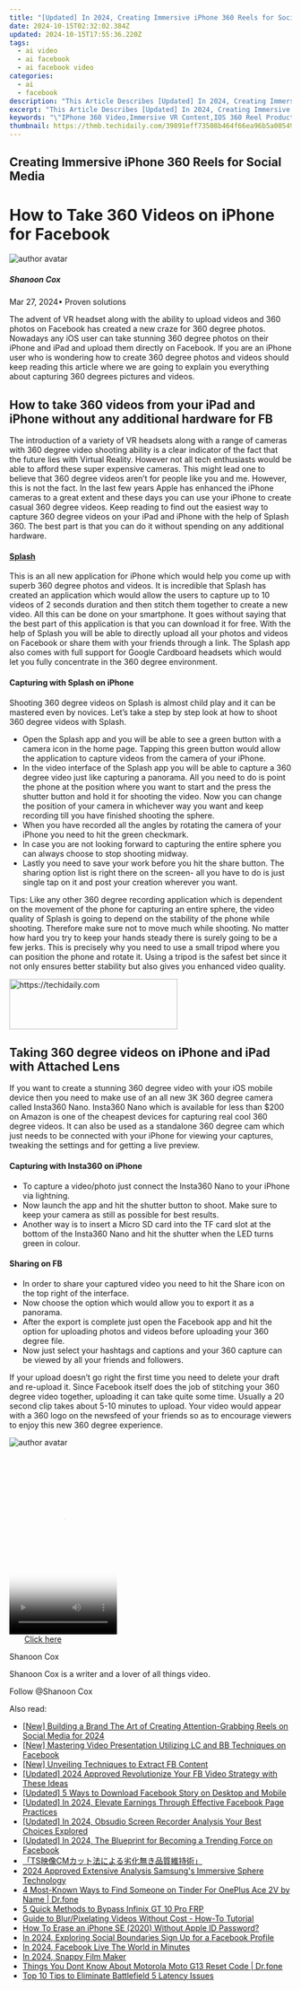 ```yaml
---
title: "[Updated] In 2024, Creating Immersive iPhone 360 Reels for Social Media"
date: 2024-10-15T02:32:02.384Z
updated: 2024-10-15T17:55:36.220Z
tags:
  - ai video
  - ai facebook
  - ai facebook video
categories:
  - ai
  - facebook
description: "This Article Describes [Updated] In 2024, Creating Immersive iPhone 360 Reels for Social Media"
excerpt: "This Article Describes [Updated] In 2024, Creating Immersive iPhone 360 Reels for Social Media"
keywords: "\"IPhone 360 Video,Immersive VR Content,IOS 360 Reel Production,Social Media VR Videos,Engaging VR Mobile Apps,Apple 360-Degree Footage,Interactive Social Media Feeds\""
thumbnail: https://thmb.techidaily.com/39891eff73508b464f66ea96b5a005498dc7a497b224e926f9156c826add0320.jpeg
---
```


## Creating Immersive iPhone 360 Reels for Social Media

# How to Take 360 Videos on iPhone for Facebook

![author avatar](https://images.wondershare.com/filmora/article-images/shannon-cox.jpg)

##### Shanoon Cox

 Mar 27, 2024• Proven solutions

 The advent of VR headset along with the ability to upload videos and 360 photos on Facebook has created a new craze for 360 degree photos. Nowadays any iOS user can take stunning 360 degree photos on their iPhone and iPad and upload them directly on Facebook. If you are an iPhone user who is wondering how to create 360 degree photos and videos should keep reading this article where we are going to explain you everything about capturing 360 degrees pictures and videos.

## How to take 360 videos from your iPad and iPhone without any additional hardware for FB

 The introduction of a variety of VR headsets along with a range of cameras with 360 degree video shooting ability is a clear indicator of the fact that the future lies with Virtual Reality. However not all tech enthusiasts would be able to afford these super expensive cameras. This might lead one to believe that 360 degree videos aren’t for people like you and me. However, this is not the fact. In the last few years Apple has enhanced the iPhone cameras to a great extent and these days you can use your iPhone to create casual 360 degree videos. Keep reading to find out the easiest way to capture 360 degree videos on your iPad and iPhone with the help of Splash 360\. The best part is that you can do it without spending on any additional hardware.

#### [Splash](https://itunes.apple.com/us/app/splash-360-video-camera-virtual-reality-community/id1057262494?mt=8)

 This is an all new application for iPhone which would help you come up with superb 360 degree photos and videos. It is incredible that Splash has created an application which would allow the users to capture up to 10 videos of 2 seconds duration and then stitch them together to create a new video. All this can be done on your smartphone. It goes without saying that the best part of this application is that you can download it for free. With the help of Splash you will be able to directly upload all your photos and videos on Facebook or share them with your friends through a link. The Splash app also comes with full support for Google Cardboard headsets which would let you fully concentrate in the 360 degree environment.

#### Capturing with Splash on iPhone

 Shooting 360 degree videos on Splash is almost child play and it can be mastered even by novices. Let’s take a step by step look at how to shoot 360 degree videos with Splash.

* Open the Splash app and you will be able to see a green button with a camera icon in the home page. Tapping this green button would allow the application to capture videos from the camera of your iPhone.
* In the video interface of the Splash app you will be able to capture a 360 degree video just like capturing a panorama. All you need to do is point the phone at the position where you want to start and the press the shutter button and hold it for shooting the video. Now you can change the position of your camera in whichever way you want and keep recording till you have finished shooting the sphere.
* When you have recorded all the angles by rotating the camera of your iPhone you need to hit the green checkmark.
* In case you are not looking forward to capturing the entire sphere you can always choose to stop shooting midway.
* Lastly you need to save your work before you hit the share button. The sharing option list is right there on the screen- all you have to do is just single tap on it and post your creation wherever you want.

 Tips: Like any other 360 degree recording application which is dependent on the movement of the phone for capturing an entire sphere, the video quality of Splash is going to depend on the stability of the phone while shooting. Therefore make sure not to move much while shooting. No matter how hard you try to keep your hands steady there is surely going to be a few jerks. This is precisely why you need to use a small tripod where you can position the phone and rotate it. Using a tripod is the safest bet since it not only ensures better stability but also gives you enhanced video quality.

<!-- affiliate ads begin -->
<a href="https://laganoo.pxf.io/c/5597632/1528700/16446" target="_top" id="1528700">
  <img src="//a.impactradius-go.com/display-ad/16446-1528700" border="0" alt="https://techidaily.com" width="300" height="90"/>
</a>
<img height="0" width="0" src="https://laganoo.pxf.io/i/5597632/1528700/16446" style="position:absolute;visibility:hidden;" border="0" />
<!-- affiliate ads end -->

## Taking 360 degree videos on iPhone and iPad with Attached Lens

 If you want to create a stunning 360 degree video with your iOS mobile device then you need to make use of an all new 3K 360 degree camera called Insta360 Nano. Insta360 Nano which is available for less than $200 on Amazon is one of the cheapest devices for capturing real cool 360 degree videos. It can also be used as a standalone 360 degree cam which just needs to be connected with your iPhone for viewing your captures, tweaking the settings and for getting a live preview.

#### Capturing with Insta360 on iPhone

* To capture a video/photo just connect the Insta360 Nano to your iPhone via lightning.
* Now launch the app and hit the shutter button to shoot. Make sure to keep your camera as still as possible for best results.
* Another way is to insert a Micro SD card into the TF card slot at the bottom of the Insta360 Nano and hit the shutter when the LED turns green in colour.

#### Sharing on FB

* In order to share your captured video you need to hit the Share icon on the top right of the interface.
* Now choose the option which would allow you to export it as a panorama.
* After the export is complete just open the Facebook app and hit the option for uploading photos and videos before uploading your 360 degree file.
* Now just select your hashtags and captions and your 360 capture can be viewed by all your friends and followers.

 If your upload doesn’t go right the first time you need to delete your draft and re-upload it. Since Facebook itself does the job of stitching your 360 degree video together, uploading it can take quite some time. Usually a 20 second clip takes about 5-10 minutes to upload. Your video would appear with a 360 logo on the newsfeed of your friends so as to encourage viewers to enjoy this new 360 degree experience.

![author avatar](https://images.wondershare.com/filmora/article-images/shannon-cox.jpg)

<!-- affiliate ads begin -->
<span id="1630055">
					<video width="192" height="320" style="cursor:pointer"
           poster="//a.impactradius-go.com/display-clicktoplayimage/1630055.png"
           onclick="if(!this.playClicked){this.play();this.setAttribute('controls',true);this.playClicked=true;}">
	   <source src="//a.impactradius-go.com/display-ad/18460-1630055">
	   <img src="//a.impactradius-go.com/display-clicktoplayimage/1630055.png" style="border: none; height: 100%; width: 100%; object-fit: contain">
	</video>
	<div style="width:120px;text-align:center"><a href="javascript:window.open(decodeURIComponent('https%3A%2F%2Fcaperobbin.sjv.io%2Fc%2F5597632%2F1630055%2F18460'), '_blank');void(0);">Click here</a></div>
</span>
<img height="0" width="0" src="https://imp.pxf.io/i/5597632/1630055/18460" style="position:absolute;visibility:hidden;" border="0" />
<!-- affiliate ads end -->

Shanoon Cox

Shanoon Cox is a writer and a lover of all things video.

Follow @Shanoon Cox

<ins class="adsbygoogle"
      style="display:block"
      data-ad-client="ca-pub-7571918770474297"
      data-ad-slot="8358498916"
      data-ad-format="auto"
      data-full-width-responsive="true"></ins>

<span class="atpl-alsoreadstyle">Also read:</span>
<div><ul>
<li><a href="https://facebook-videos.techidaily.com/new-building-a-brand-the-art-of-creating-attention-grabbing-reels-on-social-media-for-2024/"><u>[New] Building a Brand The Art of Creating Attention-Grabbing Reels on Social Media for 2024</u></a></li>
<li><a href="https://facebook-videos.techidaily.com/new-mastering-video-presentation-utilizing-lc-and-bb-techniques-on-facebook/"><u>[New] Mastering Video Presentation Utilizing LC and BB Techniques on Facebook</u></a></li>
<li><a href="https://facebook-videos.techidaily.com/new-unveiling-techniques-to-extract-fb-content/"><u>[New] Unveiling Techniques to Extract FB Content</u></a></li>
<li><a href="https://facebook-videos.techidaily.com/updated-2024-approved-revolutionize-your-fb-video-strategy-with-these-ideas/"><u>[Updated] 2024 Approved Revolutionize Your FB Video Strategy with These Ideas</u></a></li>
<li><a href="https://facebook-videos.techidaily.com/updated-5-ways-to-download-facebook-story-on-desktop-and-mobile/"><u>[Updated] 5 Ways to Download Facebook Story on Desktop and Mobile</u></a></li>
<li><a href="https://facebook-videos.techidaily.com/updated-in-2024-elevate-earnings-through-effective-facebook-page-practices/"><u>[Updated] In 2024, Elevate Earnings Through Effective Facebook Page Practices</u></a></li>
<li><a href="https://remote-screen-capture.techidaily.com/updated-in-2024-obsudio-screen-recorder-analysis-your-best-choices-explored/"><u>[Updated] In 2024, Obsudio Screen Recorder Analysis Your Best Choices Explored</u></a></li>
<li><a href="https://facebook-videos.techidaily.com/updated-in-2024-the-blueprint-for-becoming-a-trending-force-on-facebook/"><u>[Updated] In 2024, The Blueprint for Becoming a Trending Force on Facebook</u></a></li>
<li><a href="https://blog-min.techidaily.com/1726028891801-tscm/"><u>「TS映像CMカット法による劣化無き品質維持術」</u></a></li>
<li><a href="https://vp-tips.techidaily.com/2024-approved-extensive-analysis-samsungs-immersive-sphere-technology/"><u>2024 Approved Extensive Analysis Samsung's Immersive Sphere Technology</u></a></li>
<li><a href="https://location-social.techidaily.com/4-most-known-ways-to-find-someone-on-tinder-for-oneplus-ace-2v-by-name-drfone-by-drfone-virtual-android/"><u>4 Most-Known Ways to Find Someone on Tinder For OnePlus Ace 2V by Name | Dr.fone</u></a></li>
<li><a href="https://bypass-frp.techidaily.com/5-quick-methods-to-bypass-infinix-gt-10-pro-frp-by-drfone-android/"><u>5 Quick Methods to Bypass Infinix GT 10 Pro FRP</u></a></li>
<li><a href="https://blog-min.techidaily.com/guide-to-blurpixelating-videos-without-cost-how-to-tutorial/"><u>Guide to Blur/Pixelating Videos Without Cost - How-To Tutorial</u></a></li>
<li><a href="https://apple-account.techidaily.com/how-to-erase-an-iphone-se-2020-without-apple-id-password-by-drfone-ios/"><u>How To Erase an iPhone SE (2020) Without Apple ID Password?</u></a></li>
<li><a href="https://facebook-videos.techidaily.com/in-2024-exploring-social-boundaries-sign-up-for-a-facebook-profile/"><u>In 2024, Exploring Social Boundaries Sign Up for a Facebook Profile</u></a></li>
<li><a href="https://facebook-videos.techidaily.com/in-2024-facebook-live-the-world-in-minutes/"><u>In 2024, Facebook Live The World in Minutes</u></a></li>
<li><a href="https://youtube-webster.techidaily.com/24-snappy-film-maker/"><u>In 2024, Snappy Film Maker</u></a></li>
<li><a href="https://techidaily.com/things-you-dont-know-about-motorola-moto-g13-reset-code-drfone-by-drfone-reset-android-reset-android/"><u>Things You Dont Know About Motorola Moto G13 Reset Code | Dr.fone</u></a></li>
<li><a href="https://program-issues.techidaily.com/top-10-tips-to-eliminate-battlefield-5-latency-issues/"><u>Top 10 Tips to Eliminate Battlefield 5 Latency Issues</u></a></li>
</ul></div>

